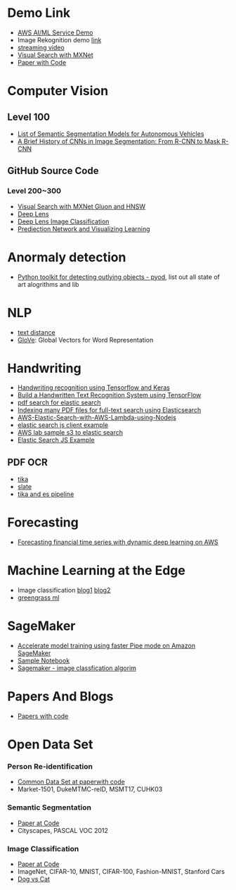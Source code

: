 # Demo Link
* [AWS AI/ML Service Demo](http://s3.amazonaws.com/aiml-demo-site/index.html#demos)
* Image Rekognition demo [link](https://jsfiddle.net/pauluaws/95rhk4mL/)
* [streaming video](https://aws.amazon.com/blogs/machine-learning/building-automatic-analysis-of-body-language-to-gauge-attention-and-engagement-using-amazon-kinesis-video-streams-and-amazon-ai-services/)
* [Visual Search with MXNet](https://thomasdelteil.github.io/VisualSearch_MXNet/)
* [Paper with Code](https://paperswithcode.com/area/computer-vision)

# Computer Vision
## Level 100
* [List of Semantic Segmentation Models for Autonomous Vehicles](https://blog.playment.io/semantic-segmentation-models-autonomous-vehicles/)
* [A Brief History of CNNs in Image Segmentation: From R-CNN to Mask R-CNN](https://blog.athelas.com/a-brief-history-of-cnns-in-image-segmentation-from-r-cnn-to-mask-r-cnn-34ea83205de4)

## GitHub Source Code
### Level 200~300
* [Visual Search with MXNet Gluon and HNSW](https://github.com/ThomasDelteil/VisualSearch_MXNet)
* [Deep Lens](https://github.com/darwaishx/deep-learning-with-deeplens-reinvent-2018)
* [Deep Lens Image Classification](https://github.com/mahendrabairagi/reInventWorkshop1)
* [Prediection Network and Visualizing Learning](https://github.com/miroenev/teach_DL)

# Anormaly detection
* [Python toolkit for detecting outlying objects - pyod](https://pyod.readthedocs.io/en/latest/), list out all state of art alogrithms and lib

# NLP
* [text distance](https://pypi.org/project/textdistance/)
* [GloVe](https://nlp.stanford.edu/projects/glove/
): Global Vectors for Word Representation

# Handwriting
* [Handwriting recognition using Tensorflow and Keras](https://towardsdatascience.com/handwriting-recognition-using-tensorflow-and-keras-819b36148fe5)
* [Build a Handwritten Text Recognition System using TensorFlow](https://towardsdatascience.com/build-a-handwritten-text-recognition-system-using-tensorflow-2326a3487cd5)
* [pdf search for elastic search](https://stackoverflow.com/questions/43706192/lambda-s3-getobject-stream-to-es-ingest-pipeline)
* [Indexing many PDF files for full-text search using Elasticsearch](https://www.youtube.com/watch?v=vziwQjHk1Bk)
* [AWS-Elastic-Search-with-AWS-Lambda-using-Nodejs](https://www.oodlestechnologies.com/blogs/Integrate-AWS-Elastic-Search-with-AWS-Lambda-using-Nodejs/)
* [elastic search js client example](https://gist.github.com/parthdesai93/1bd3a25ad4cf788d49ce4a00a1bb3268)
* [AWS lab sample s3 to elastic search](https://github.com/aws-samples/amazon-elasticsearch-lambda-samples)
* [Elastic Search JS Example](https://gist.github.com/StephanHoyer/b9cd6cbc4cc93cee8ea6)

## PDF OCR
* [tika](http://tika.apache.org/)
* [slate](https://micropyramid.com/blog/extract-data-from-pdf-and-all-microsoft-office-files-in-python/)
* [tika and es pipeline](https://forums.aws.amazon.com/thread.jspa?threadID=248836)

# Forecasting
* [Forecasting financial time series with dynamic deep learning on AWS](https://aws.amazon.com/blogs/machine-learning/forecasting-time-series-with-dynamic-deep-learning-on-aws/)

# Machine Learning at the Edge
* Image classification [blog1](https://aws.amazon.com/blogs/iot/machine-learning-at-the-edge-using-and-retraining-image-classification-models-with-aws-iot-greengrass-part-1/) [blog2](https://aws.amazon.com/blogs/iot/machine-learning-at-the-edge-using-and-retraining-image-classification-models-with-aws-iot-greengrass-part-2/?nc1=b_rp)
* [greengrass ml](https://docs.aws.amazon.com/greengrass/latest/developerguide/ml-console.html)

# SageMaker

* [Accelerate model training using faster Pipe mode on Amazon SageMaker](https://aws.amazon.com/blogs/machine-learning/accelerate-model-training-using-faster-pipe-mode-on-amazon-sagemaker/)
* [Sample Notebook](https://github.com/awslabs/amazon-sagemaker-examples/blob/master/advanced_functionality/pipe_bring_your_own/train.py)
* [Sagemaker - image classfication algorim](https://docs.aws.amazon.com/sagemaker/latest/dg/image-classification.html)

# Papers And Blogs
* [Papers with code](https://paperswithcode.com/)

# Open Data Set
### Person Re-identification
* [Common Data Set at paperwith code](https://paperswithcode.com/task/person-re-identification)
* Market-1501, DukeMTMC-reID, MSMT17, CUHK03

### Semantic Segmentation
* [Paper at Code](https://paperswithcode.com/task/semantic-segmentation)
* 	Cityscapes, PASCAL VOC 2012

### Image Classification
* [Paper at Code](https://paperswithcode.com/task/image-classification)
* ImageNet, CIFAR-10, MNIST, CIFAR-100, Fashion-MNIST, Stanford Cars
* [Dog vs Cat](https://www.kaggle.com/c/dogs-vs-cats)




